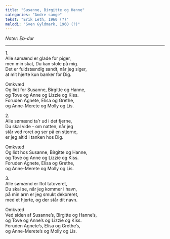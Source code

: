 ```yaml
---
title: "Susanne, Birgitte og Hanne"
categories: "Andre sange"
tekst: "Erik Leth, 1960 (?)"
melodi: "Sven Gyldmark, 1960 (?)"
---
```

*Noter: Eb-dur*<br>

***

1.<br>
Alle sømænd er glade for piger,<br>
men min skat, Du kan stole på mig.<br>
Det er fuldstændig sandt, når jeg siger,<br>
at mit hjerte kun banker for Dig.<br>

Omkvæd<br>
Og lidt for Susanne, Birgitte og Hanne,<br>
og Tove og Anne og Lizzie og Kiss.<br>
Foruden Agnete, Elisa og Grethe,<br>
og Anne-Merete og Molly og Lis.<br>

2.<br>
Alle sømænd ta’r ud i det fjerne,<br>
Du skal vide - om natten, når jeg<br>
står ved roret og ser på en stjerne,<br>
er jeg altid i tanken hos Dig.<br>

Omkvæd<br>
Og lidt hos Susanne, Birgitte og Hanne,<br>
og Tove og Anne og Lizzie og Kiss.<br>
Foruden Agnete, Elisa og Grethe,<br>
og Anne-Merete og Molly og Lis.<br>

3.<br>
Alle sømænd er flot tatoveret,<br>
Du skal se, når jeg kommer i havn,<br>
på min arm er jeg smukt dekoreret,<br>
med et hjerte, og der står dit navn.<br>

Omkvæd<br>
Ved siden af Susanne’s, Birgitte og Hanne’s,<br>
og Tove og Anne’s og Lizzie og Kiss.<br>
Foruden Agnete’s, Elisa og Grethe’s,<br>
og Anne-Merete’s og Molly og Lis.<br>
